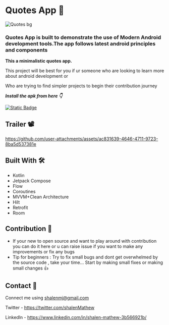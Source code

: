 
# Quotes App 💭

![Quotes bg](https://github.com/user-attachments/assets/48fd80fb-fd0b-4af8-b88a-63c901e081a3)

### Quotes App is built to demonstrate the use of Modern Android development tools.The app follows latest android principles and components

**This a minimalistic quotes app.**

This project will be best for you if ur someone who are looking to learn more about android development or

Who are trying to find simpler projects to begin their contribution journey

***Install the apk from here 👇***

[![Static Badge](https://img.shields.io/badge/Quotes_app-Apk-red?logo=android)](https://github.com/shalenMathew/Quotes-app/releases)

## Trailer 📽️
https://github.com/user-attachments/assets/ac831639-4646-4711-9723-8ba5d537381e


## Built With 🛠
- Kotlin
- Jetpack Compose
- Flow
- Coroutines
- MVVM+Clean Architecture
- Hilt
- Retrofit
- Room

## Contribution 🤝
- If your new to open source and want to play around with contribution you can do it here or u can raise issue if you want to make any improvements or fix any bugs
- Tip for beginners : Try to fix small bugs and dont get overwhelmed by the source code , take your time... Start by making small fixes or making small changes 👍

## Contact 📧
Connect me using shalenmj@gmail.com

Twitter - https://twitter.com/shalenMathew

Linkedln - https://www.linkedin.com/in/shalen-mathew-3b566921b/

